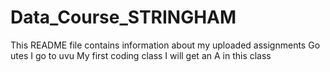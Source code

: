 # Data_Course_STRINGHAM
This README file contains information about my uploaded assignments
Go utes
I go to uvu
My first coding class
I will get an A in this class